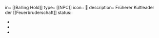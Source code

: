 in:: [[Balling Hold]]
type:: [[NPC]]
icon:: 👤
description:: Früherer Kultleader der [[Feuerbruderschaft]] 
status::

-
-
-